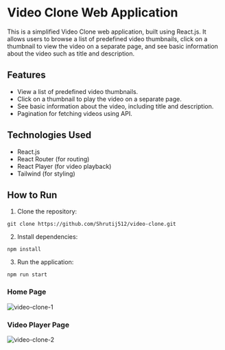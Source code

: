 # Video Clone Web Application

This is a simplified Video Clone web application, built using React.js. It allows users to browse a list of predefined video thumbnails, click on a thumbnail to view the video on a separate page, and see basic information about the video such as title and description.


## Features

- View a list of predefined video thumbnails.
- Click on a thumbnail to play the video on a separate page.
- See basic information about the video, including title and description.
- Pagination for fetching videos using API.

## Technologies Used

- React.js
- React Router (for routing)
- React Player (for video playback)
- Tailwind (for styling)

## How to Run

1. Clone the repository:

`git clone https://github.com/Shrutij512/video-clone.git`

2. Install dependencies:

`npm install`

3. Run the application:

`npm run start`

### Home Page
![video-clone-1](https://github.com/Shrutij512/video-clone/assets/132148988/2d755801-8341-43bf-bad2-32ae3bba9f8a)

### Video Player Page
![video-clone-2](https://github.com/Shrutij512/video-clone/assets/132148988/a1c5f5cf-e087-456a-a7f7-cf7c6d40ece8)

